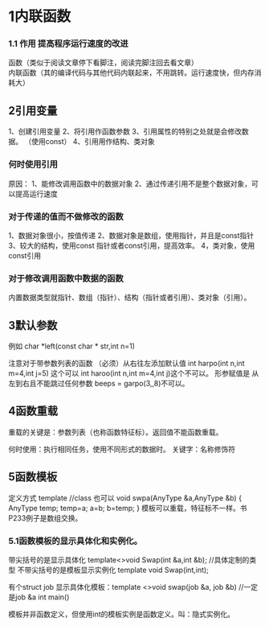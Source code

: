 # 1内联函数
### 1.1 作用 提高程序运行速度的改进  
函数（类似于阅读文章停下看脚注，阅读完脚注回去看文章）  
内联函数（其的编译代码与其他代码内联起来，不用跳转。运行速度快，但内存消耗大）

## 2引用变量
 1、创建引用变量   2、将引用作函数参数  3、引用属性的特别之处就是会修改数据。 （使用const）  4、引用用作结构、类对象
 ### 何时使用引用
 原因：
 1、能修改调用函数中的数据对象
 2、通过传递引用不是整个数据对象，可以提高运行速度
 
 ### 对于传递的值而不做修改的函数
 1、数据对象很小，按值传递
 2、数据对象是数组，使用指针，并且是const指针
 3、较大的结构，使用const 指针或者const引用，提高效率。
 4，类对象，使用const引用
 
 ### 对于修改调用函数中数据的函数
 内置数据类型就指针、数组（指针）、结构（指针或者引用）、类对象（引用）。

## 3默认参数
例如 char *left(const char * str,int n=1)

注意对于带参数列表的函数 （必须）从右往左添加默认值  int harpo(int n,int m=4,int j=5) 这个可以  int haroo(int n,int m=4,int j)这个不可以。
形参赋值是 从左到右且不能跳过任何参数 beeps = garpo(3,,8)不可以。

## 4函数重载
重载的关键是：参数列表（也称函数特征标）。返回值不能函数重载。

何时使用：执行相同任务，使用不同形式的数据时。  关键字：名称修饰符

## 5函数模板
定义方式
template<typename AnyType>   //class 也可以
void swpa(AnyType &a,AnyType &b)
 {
   AnyType temp;
 temp=a;
 a=b;
 b=temp;
 }
 模板可以重载，特征标不一样。书P233例子是数组交换。
 
 ### 5.1函数模板的显示具体化和实例化。
 带尖括号的是显示具体化   template<>void Swap<int>(int &a,int &b);   //具体定制的类型
 不带尖括号的是模板显示实例化  template void Swap<int>(int,int);
 
 有个struct job
 显示具体化模板：template <>void swap<job>(job &a, job &b) //一定是job &a
                int main()
 
 模板并非函数定义，但使用int的模板实例是函数定义。叫：隐式实例化。

 
